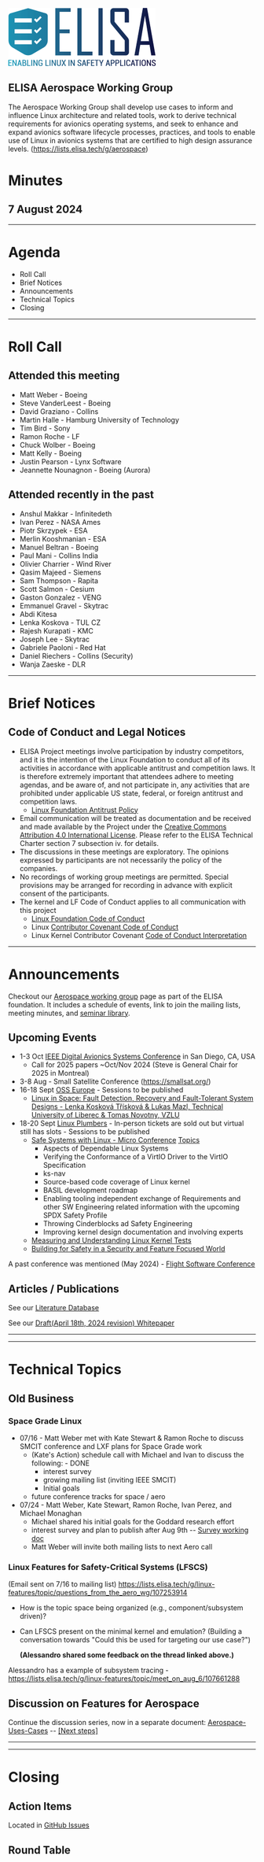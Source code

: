 
![logo](logo_elisa_small.png )

## ELISA Aerospace Working Group

The Aerospace Working Group shall develop use cases to inform and influence Linux architecture and related tools, work to derive technical requirements for avionics operating systems, and seek to enhance and expand avionics software lifecycle processes, practices, and tools to enable use of Linux in avionics systems that are certified to high design assurance levels.  (https://lists.elisa.tech/g/aerospace)

# Minutes

## 7 August 2024

---

# Agenda

- Roll Call
- Brief Notices
- Announcements
- Technical Topics
- Closing

---

# Roll Call

## Attended this meeting

- Matt Weber - Boeing
- Steve VanderLeest - Boeing
- David Graziano - Collins
- Martin Halle - Hamburg University of Technology
- Tim Bird - Sony
- Ramon Roche - LF
- Chuck Wolber - Boeing
- Matt Kelly - Boeing
- Justin Pearson - Lynx Software
- Jeannette Nounagnon - Boeing (Aurora)

## Attended recently in the past

- Anshul Makkar - Infinitedeth
- Ivan Perez - NASA Ames
- Piotr Skrzypek - ESA
- Merlin Kooshmanian - ESA
- Manuel Beltran - Boeing
- Paul Mani - Collins India
- Olivier Charrier - Wind River
- Qasim Majeed - Siemens
- Sam Thompson - Rapita
- Scott Salmon - Cesium
- Gaston Gonzalez - VENG
- Emmanuel Gravel - Skytrac
- Abdi Kitesa
- Lenka Koskova - TUL CZ
- Rajesh Kurapati - KMC
- Joseph Lee - Skytrac
- Gabriele Paoloni - Red Hat
- Daniel Riechers - Collins (Security)
- Wanja Zaeske - DLR

---

# Brief Notices

## Code of Conduct and Legal Notices

- ELISA Project meetings involve participation by industry competitors, and it is the intention of the Linux Foundation to conduct all of its activities in accordance with applicable antitrust and competition laws. It is therefore extremely important that attendees adhere to meeting agendas, and be aware of, and not participate in, any activities that are prohibited under applicable US state, federal, or foreign antitrust and competition laws.
  - [Linux Foundation Antitrust Policy](http://www.linuxfoundation.org/antitrust-policy)
- Email communication will be treated as documentation and be received and made available by the Project under the [Creative Commons Attribution 4.0 International License](http://creativecommons.org/licenses/by/4.0). Please refer to the ELISA Technical Charter section 7 subsection iv. for details.
- The discussions in these meetings are exploratory. The opinions expressed by participants are not necessarily the policy of the companies.
- No recordings of working group meetings are permitted. Special provisions may be arranged for recording in advance with explicit consent of the participants.
- The kernel and LF Code of Conduct applies to all communication with this project
  - [Linux Foundation Code of Conduct](https://www.linuxfoundation.org/code-of-conduct/)
  - Linux [Contributor Covenant Code of Conduct](https://git.kernel.org/pub/scm/linux/kernel/git/torvalds/linux.git/tree/Documentation/process/code-of-conduct.rst)
  - Linux Kernel Contributor Covenant [Code of Conduct Interpretation](https://git.kernel.org/pub/scm/linux/kernel/git/torvalds/linux.git/tree/Documentation/process/code-of-conduct-interpretation.rst)


---

# Announcements

Checkout our [Aerospace working group](https://lists.elisa.tech/g/aerospace) page as part of the ELISA foundation.  It includes a schedule of events, link to join the mailing lists, meeting minutes, and [seminar library](https://elisa.tech/seminar-series/).  

## Upcoming Events

- 1-3 Oct [IEEE Digital Avionics Systems Conference](http://dasconline.org/) in San Diego, CA, USA
  - Call for 2025 papers ~Oct/Nov 2024 (Steve is General Chair for 2025 in Montreal)
- 3-8 Aug - Small Satellite Conference (https://smallsat.org/)
- 16-18 Sept [OSS Europe](https://events.linuxfoundation.org/open-source-summit-europe/) - Sessions to be published
  - [Linux in Space: Fault Detection, Recovery and Fault-Tolerant System Designs - Lenka Kosková Třísková & Lukas Mazl, Technical University of Liberec & Tomas Novotny, VZLU](https://sched.co/1ej1t)
- 18-20 Sept [Linux Plumbers](https://lpc.events/) - In-person tickets are sold out but virtual still has slots - Sessions to be published
  - [Safe Systems with Linux - Micro Conference](https://lpc.events/event/18/contributions/1663/) [Topics](https://lpc.events/event/18/sessions/187/#20240920)
    - Aspects of Dependable Linux Systems
    - Verifying the Conformance of a VirtIO Driver to the VirtIO Specification
    - ks-nav
    - Source-based code coverage of Linux kernel
    - BASIL development roadmap
    - Enabling tooling independent exchange of Requirements and other SW Engineering related information with the upcoming SPDX Safety Profile
    - Throwing Cinderblocks ad Safety Engineering
    - Improving kernel design documentation and involving experts
  - [Measuring and Understanding Linux Kernel Tests](https://lpc.events/event/18/contributions/1793/)
  - [Building for Safety in a Security and Feature Focused World](https://lpc.events/event/18/contributions/1745/)

A past conference was mentioned (May 2024) - [Flight Software Conference](https://flightsoftware.org/workshop/FSW2024)

## Articles / Publications

See our [Literature Database](../literature-database/literature.bib)

See our [Draft(April 18th, 2024 revision) Whitepaper](../docs/20240418_ELISA_AeroWG_Whitepaper.pdf)

---
---
# Technical Topics

## Old Business

### Space Grade Linux
- 07/16 - Matt Weber met with Kate Stewart & Ramon Roche to discuss SMCIT conference and LXF plans for Space Grade work
  - (Kate's Action) schedule call with Michael and Ivan to discuss the following:  - DONE
    - interest survey
    - growing mailing list (inviting IEEE SMCIT)
    - Initial goals
  - future conference tracks for space / aero
- 07/24 - Matt Weber, Kate Stewart, Ramon Roche, Ivan Perez, and Michael Monaghan
  - Michael shared his initial goals for the Goddard research effort
  - interest survey and plan to publish after Aug 9th -- [Survey working doc](https://annuel2.framapad.org/p/xu58a5s8qj-elisa-aerowg-a8x2?lang=en)
  - Matt Weber will invite both mailing lists to next Aero call

### Linux Features for Safety-Critical Systems (LFSCS)

(Email sent on 7/16 to mailing list) https://lists.elisa.tech/g/linux-features/topic/questions_from_the_aero_wg/107253914

- How is the topic space being organized (e.g., component/subsystem driven)?
- Can LFSCS present on the minimal kernel and emulation?  (Building a conversation towards "Could this be used for targeting our use case?")

  **(Alessandro shared some feedback on the thread linked above.)**

Alessandro has a example of subsystem tracing - https://lists.elisa.tech/g/linux-features/topic/meet_on_aug_6/107661288

## Discussion on Features for Aerospace

Continue the discussion series, now in a separate document:
[Aerospace-Uses-Cases](../Aerospace-Uses-Cases.md) -- [[Next steps]](https://github.com/elisa-tech/wg-aerospace/blob/main/Aerospace-Uses-Cases.md#foreseeable-next-steps-tbc-at-on-of-the-next-meetings)


---
---

# Closing

## Action Items

Located in [GitHub Issues](https://github.com/elisa-tech/wg-aerospace/issues)

## Round Table

